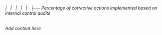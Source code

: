 ###### |   |   |   |   |   ├── Percentage of corrective actions implemented based on internal control audits

*Add content here*